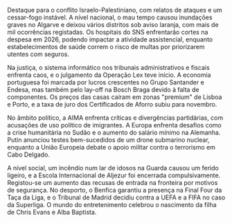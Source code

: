 Destaque para o conflito Israelo-Palestiniano, com relatos de ataques e um cessar-fogo instável. A nível nacional, o mau tempo causou inundações graves no Algarve e deixou vários distritos sob aviso laranja, com mais de mil ocorrências registadas. Os hospitais do SNS enfrentarão cortes na despesa em 2026, podendo impactar a atividade assistencial, enquanto estabelecimentos de saúde correm o risco de multas por priorizarem utentes com seguros.

Na justiça, o sistema informático nos tribunais administrativos e fiscais enfrenta caos, e o julgamento da Operação Lex teve início. A economia portuguesa foi marcada por lucros crescentes no Grupo Santander e Endesa, mas também pelo lay-off na Bosch Braga devido à falta de componentes. Os preços das casas caíram em zonas "premium" de Lisboa e Porto, e a taxa de juro dos Certificados de Aforro subiu para novembro.

No âmbito político, a AIMA enfrenta críticas e divergências partidárias, com acusações de uso político de imigrantes. A Europa enfrenta desafios como a crise humanitária no Sudão e o aumento do salário mínimo na Alemanha. Putin anunciou testes bem-sucedidos de um drone submarino nuclear, enquanto a União Europeia debate o apoio militar contra o terrorismo em Cabo Delgado.

A nível social, um incêndio num lar de idosos na Guarda causou um ferido ligeiro, e a Escola Internacional de Aljezur foi encerrada compulsivamente. Registou-se um aumento das recusas de entrada na fronteira por motivos de segurança. No desporto, o Benfica garantiu a presença na Final Four da Taça da Liga, e o Tribunal de Madrid decidiu contra a UEFA e a FIFA no caso da Superliga. O mundo do entretenimento celebrou o nascimento da filha de Chris Evans e Alba Baptista.
